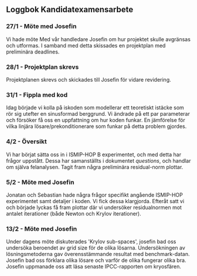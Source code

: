 ## Loggbok Kandidatexamensarbete

### 27/1 - Möte med Josefin
Vi hade möte Med vår handledare Josefin om hur projektet skulle avgränsas och utformas. I samband med detta skissades en projektplan med preliminära deadlines.

### 28/1 - Projektplan skrevs
Projektplanen skrevs och skickades till Josefin för vidare revidering.

### 31/1 - Fippla med kod
Idag började vi kolla på iskoden som modellerar ett teoretiskt istäcke som rör sig utefter en sinusformad berggrund. Vi ändrade på ett par parameterar och försöker få oss en uppfattning om hur koden funkar.
En jämförelse för vilka linjära lösare/prekonditionerare som funkar på detta problem gjordes.

### 4/2 - Översikt

Vi har börjat sätta oss in i ISMIP-HOP B experimentet, och med detta har frågor uppstått. Dessa har samanställts i dokumentet *questions*, och handlar om själva felanalysen. Tagit fram några preliminära residual-norm plottar.

### 5/2 - Möte med Josefin 

Jonatan och Sebastian hade några frågor specifikt angående ISMIP-HOP experimentet samt detaljer i koden. Vi fick dessa klargjorda. Efteråt satt vi och började lyckas få fram plottar där vi undersöker residualnormen mot antalet iterationer (både Newton och Krylov iterationer). 

### 13/2 - Möte med Josefin
Under dagens möte diskuterades 'Krylov sub-spaces', josefin bad oss undersöka beroendet av grid size för de olika lösarna. Undersökningen av lösningsmetoderna gav överensstämmande resultat med benchmark-datan. Josefin bad oss förklara olika lösare och varför de olika fungerar olika bra. Josefin uppmanade oss att läsa senaste IPCC-rapporten om kryosfären.
